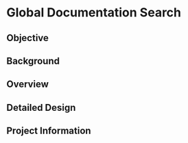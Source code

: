 # Global Documentation Search

## Objective

## Background

## Overview

## Detailed Design

## Project Information
